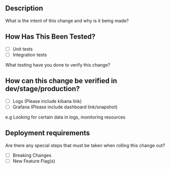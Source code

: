 ## Description
What is the intent of this change and why is it being made?

## How Has This Been Tested?
- [ ] Unit tests
- [ ] Integration tests

What testing have you done to verify this change?

## How can this change be verified in dev/stage/production?
- [ ] Logs (Please include kibana link)
- [ ] Grafana (Please include dashboard link/snapshot)

e.g Looking for certain data in logs, monitoring resources

## Deployment requirements
Are there any special steps that must be taken when rolling this change out?
- [ ] Breaking Changes
- [ ] New Feature Flag(s)